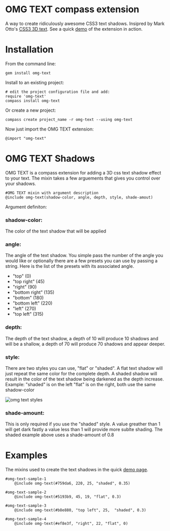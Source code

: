 OMG TEXT compass extension
==========================

A way to create ridiculously awesome CSS3 text shadows. 
Insipred by Mark Otto's [CSS3 3D text](http://www.markdotto.com/2011/01/05/3d-text-using-just-css/). See a quick [demo](http://dl.dropbox.com/u/1274637/omg-text-example/omg-text.html) of the extension in action.

Installation
============

From the command line:

    gem install omg-text

Install to an existing project:

    # edit the project configuration file and add:
    require 'omg-text'
    compass install omg-text
    
Or create a new project:

    compass create project_name -r omg-text --using omg-text 

Now just import the OMG TEXT extension: 

    @import "omg-text"



OMG TEXT Shadows
================

OMG TEXT is a compass extension for adding a 3D css text shadow effect to your text.
The mixin takes a few arguements that gives you control over your shadows.  
    
    #OMG TEXT mixin with argument description
    @include omg-text(shadow-color, angle, depth, style, shade-amout)     

Argument definiton:

### shadow-color: 

The color of the text shadow that will be applied

### angle:

The angle of the text shadow. You simple pass the number of the angle you would like or optionally there are a few presets you can use by passing a string. Here is the list of the presets with its associated angle.

* "top" (0)
* "top right" (45)
* "right" (90)
* "bottom right" (135)
* "bottom" (180)
* "bottom left" (220)
* "left" (270)
* "top left" (315) 

### depth:

The depth of the text shadow, a depth of 10 will produce 10 shadows and will be a shallow, a depth of 70 will produce 70 shadows and appear deeper. 

### style:

There are two styles you can use, "flat" or "shaded". A flat text shadow will just repeat the same color for the complete depth. A shaded shadow will result in the color of the text shadow being darkened as the depth increase. Example: "shaded" is on the left "flat" is on the right, both use the same shadow-color

![omg text styles](http://dl.dropbox.com/u/1274637/omg-shaded-flat.png) 

### shade-amount:

This is only required if you use the "shaded" style. A value greather than 1 will get dark fastly a value less than 1 will provide more sublte shading. The shaded example above uses a shade-amount of 0.8 

Examples
=======

The mixins used to create the text shadows in the quick [demo page](http://dl.dropbox.com/u/1274637/omg-text-example/omg-text.html).
    
    #omg-text-sample-1 
    	@include omg-text(#759da6, 220, 25, "shaded", 0.35) 

    #omg-text-sample-2 
    	@include omg-text(#5193b9, 45, 19, "flat", 0.3) 

    #omg-text-sample-3 
    	@include omg-text(#b8e880, "top left", 25,  "shaded", 0.3)

    #omg-text-sample-4
    	@include omg-text(#ef8e3f, "right", 22, "flat", 0)       

      
                                                         

